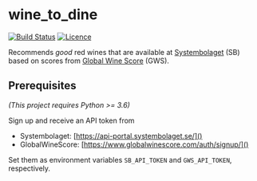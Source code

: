 # wine_to_dine

[![Build Status](https://img.shields.io/travis/bjk17/wine_to_dine.svg?label=Linux%20CI&logo=travis&logoColor=white)](https://travis-ci.org/bjk17/wine_to_dine)
[![Licence](https://img.shields.io/github/license/bjk17/wine_to_dine.svg)](https://raw.githubusercontent.com/bjk17/wine_to_dine/master/LICENSE)

Recommends _good_ red wines that are available at [Systembolaget](https://www.systembolaget.se) 
(SB) based on scores from [Global Wine Score](https://www.globalwinescore.com) (GWS).


## Prerequisites

_(This project requires Python >= 3.6)_

Sign up and receive an API token from 
 * Systembolaget: [https://api-portal.systembolaget.se/]()
 * GlobalWineScore: [https://www.globalwinescore.com/auth/signup/]()

Set them as environment variables `SB_API_TOKEN` and `GWS_API_TOKEN`, respectively.
